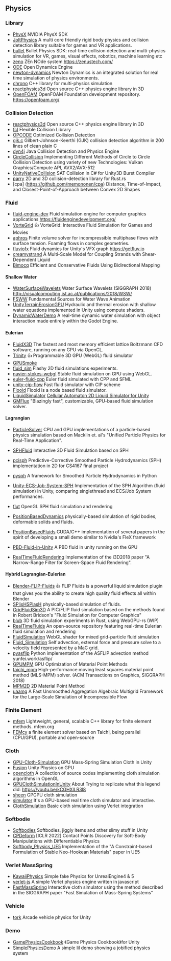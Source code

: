 ## Physics
### Library
* [PhysX](https://github.com/NVIDIA-Omniverse/PhysX) NVIDIA PhysX SDK
* [JoltPhysics](https://github.com/jrouwe/JoltPhysics) A multi core friendly rigid body physics and collision detection library suitable for games and VR applications.
* [bullet](https://github.com/bulletphysics/bullet3) Bullet Physics SDK: real-time collision detection and multi-physics simulation for VR, games, visual effects, robotics, machine learning etc
* [zeno](https://github.com/zenustech/zeno) ZEn NOde system https://zenustech.com/
* [ODE](https://www.ode.org/) Open Dynamics Engine
* [newton-dynamics](https://github.com/MADEAPPS/newton-dynamics/) Newton Dynamics is an integrated solution for real time simulation of physics environments.
* [chrono](https://github.com/projectchrono/chrono) C++ library for multi-physics simulation
* [reactphysics3d](https://github.com/DanielChappuis/reactphysics3d) Open source C++ physics engine library in 3D
* [OpenFOAM](https://github.com/OpenFOAM/OpenFOAM-dev) OpenFOAM Foundation development repository. https://openfoam.org/  

### Collision Detection
* [reactphysics3d](https://github.com/DanielChappuis/reactphysics3d) Open source C++ physics engine library in 3D
* [fcl](https://github.com/flexible-collision-library/fcl) Flexible Collision Library 
* [OPCODE](https://github.com/nitrocaster/OPCODE) Optimized Collision Detection
* [gjk.c](https://github.com/kroitor/gjk.c) Gilbert-Johnson-Keerthi (GJK) collision detection algorithm in 200 lines of clean plain C
* [dyn4j](https://github.com/wnbittle/dyn4j) Java Collision Detection and Physics Engine
* [CircleCollision](https://github.com/Erfan-Ahmadi/CircleCollision) Implementing Different Methods of Circle to Circle Collision Detection using variety of new Technologies: Vulkan Graphics/Compute API, AVX2/AVX-512
* [UnityNativeCollision](https://github.com/jeffvella/UnityNativeCollision) SAT Collision in C# for Unity3D Burst Compiler
* [parry](https://github.com/dimforge/parry) 2D and 3D collision-detection library for Rust.rs
* [cpa] (https://github.com/memononen/cpa) Distance, Time-of-Impact, and Closest-Point-of-Approach between Convex 2D Shapes

### Fluid
* [fluid-engine-dev](https://github.com/doyubkim/fluid-engine-dev)  Fluid simulation engine for computer graphics applications https://fluidenginedevelopment.org/
* [VorteGrid](https://github.com/mijagourlay/VorteGrid) :thumbsup:  VorteGrid: Interactive Fluid Simulation for Games and Movies
* [aphros](https://github.com/cselab/aphros) Finite volume solver for incompressible multiphase flows with surface tension. Foaming flows in complex geometries.
* [fluviofx](https://github.com/fluviofx/fluviofx) Fluid dynamics for Unity's VFX graph https://getfluv.io
* [creamystrand](https://github.com/nepluno/creamystrand) A Multi-Scale Model for Coupling Strands with Shear-Dependent Liquid
* [Bimocq](https://github.com/ziyinq/Bimocq) Efficient and Conservative Fluids Using Bidirectional Mapping

#### Shallow Water

* [WaterSurfaceWavelets](https://github.com/lecopivo/WaterSurfaceWavelets) Water Surface Wavelets (SIGGRAPH 2018) http://visualcomputing.ist.ac.at/publications/2018/WSW/
* [FSWW](https://github.com/schreckc/FSWW) Fundamental Sources for Water Wave Animation
* [UnityTerrainErosionGPU](https://github.com/bshishov/UnityTerrainErosionGPU) Hydraulic and thermal erosion with shallow water equations implemented in Unity using compute shaders.
* [DynamicWaterDemo](https://github.com/CaptainProton42/DynamicWaterDemo) A real-time dynamic water simulation with object interaction made entirely within the Godot Engine.

#### Eulerian
* [FluidX3D](https://github.com/ProjectPhysX/FluidX3D) The fastest and most memory efficient lattice Boltzmann CFD software, running on any GPU via OpenCL.
* [Trinity](https://github.com/portsmouth/Trinity) :thumbsup:  Programmable 3D GPU (WebGL) fluid simulator
* [GPUSmoke](https://github.com/michal1000w/GPUSmoke)
* [fluid_sim](https://github.com/Erkaman/fluid_sim) Flashy 2D fluid simulations experiments.
* [navier-stokes-webgl](https://github.com/piellardj/navier-stokes-webgl) Stable fluid simulation on GPU using WebGL.
* [euler-fluid-cpp](https://github.com/Driema/euler-fluid-cpp) Euler fluid simulated with CPP and SFML
* [unity-cip-flow](https://github.com/komietty/unity-cip-flow) Fast fluid simulator with CIP scheme
* [Flooid](https://github.com/CedricGuillemet/Flooid) Flooid is a node based fluid simulator.
* [LiquidSimulator](https://github.com/jongallant/LiquidSimulator)  [Cellular Automaton 2D Liquid Simulator for Unity](http://www.jgallant.com/2d-liquid-simulator-with-cellular-automaton-in-unity/)
* [GMFlux](https://github.com/Fanatrick/GMFlux) "Blazingly fast", customizable, GPU-based fluid simulation solver.

#### Lagrangian
* [ParticleSolver](https://github.com/ebirenbaum/ParticleSolver) CPU and GPU implementations of a particle-based physics simulation based on Macklin et. al's "Unified Particle Physics for Real-Time Application".
* [SPHFluid](https://github.com/MangoSister/SPHFluid) Interactive 3D Fluid Simulation based on SPH
* [pcisph](https://github.com/cerrno/pcisph) Predictive-Corrective Smoothed Particle Hydrodynamics (SPH) implementation in 2D for CS4167 final project
* [pysph](https://github.com/pypr/pysph) A framework for Smoothed Particle Hydrodynamics in Python
* [Unity-ECS-Job-System-SPH](https://github.com/leonardo-montes/Unity-ECS-Job-System-SPH) Implementation of the SPH Algorithm (fluid simulation) in Unity, comparing singlethread and ECS/Job System performances.
* [flut](https://github.com/pablode/flut) OpenGL SPH fluid simulation and rendering

* [PositionBasedDynamics](https://github.com/InteractiveComputerGraphics/PositionBasedDynamics) physically-based simulation of rigid bodies, deformable solids and fluids.
* [PositionBasedFluids](https://github.com/JAGJ10/PositionBasedFluids) CUDA/C++ implementation of several papers in the spirit of developing a small demo similar to Nvidia's FleX framework
* [PBD-Fluid-in-Unity](https://github.com/Scrawk/PBD-Fluid-in-Unity) A PBD fluid in unity running on the GPU
* [RealTimeFluidRendering](https://github.com/ttnghia/RealTimeFluidRendering) Implementation of the i3D2018 paper "A Narrow-Range Filter for Screen-Space Fluid Rendering". 

#### Hybrid Lagrangian-Eulerian
* [Blender-FLIP-Fluids](https://github.com/rlguy/Blender-FLIP-Fluids) :thumbsup:  FLIP Fluids is a powerful liquid simulation plugin that gives you the ability to create high quality fluid effects all within Blender
* [SPlisHSPlasH](https://github.com/InteractiveComputerGraphics/SPlisHSPlasH) physically-based simulation of fluids.
* [GridFluidSim3D](https://github.com/rlguy/GridFluidSim3D) A PIC/FLIP fluid simulation based on the methods found in Robert Bridson's "Fluid Simulation for Computer Graphics"
* [blub](https://github.com/Wumpf/blub) 3D fluid simulation experiments in Rust, using WebGPU-rs (WIP)
* [RealTimeFluids](https://github.com/IshanRanade/RealTimeFluids) An open-source repository featuring real-time Eulerian fluid simulation and rendering 
* [FluidSimulation](https://github.com/amandaghassaei/FluidSimulation) WebGL shader for mixed grid-particle fluid simulation
* [Fluid_Simulation](https://github.com/kbladin/Fluid_Simulation) Self advection, external force and pressure solve to a velocity field represented by a MaC grid.
* [pyasflip](https://github.com/nepluno/pyasflip) Python implementation of the ASFLIP advection method yunfei.work/asflip/
* [GPUMPM](https://github.com/kuiwuchn/GPUMPM) GPU Optimization of Material Point Methods
* [taichi_mpm](https://github.com/yuanming-hu/taichi_mpm) High-performance moving least squares material point method (MLS-MPM) solver. (ACM Transactions on Graphics, SIGGRAPH 2018)
* [MPM2D](https://github.com/Elias-Gu/MPM2D) 2D Material Point Method
* [uaamg](https://github.com/kaust-csg-uaamg/uaamg) A Fast Unsmoothed Aggregation Algebraic Multigrid Framework for the Large-Scale Simulation of Incompressible Flow

### Finite Element
* [mfem](https://github.com/mfem/mfem) Lightweight, general, scalable C++ library for finite element methods.  mfem.org  
* [FEMcy](https://github.com/mo-hanxuan/FEMcy) a finite element solver based on Taichi, being parallel (CPU/GPU), portable and open-source

### Cloth
* [GPU-Cloth-Simulation](https://github.com/JUSTIVE/GPU-Cloth-Simulation)  GPU Mass-Spring Simulation Cloth in Unity
* [Fusion](https://github.com/Ninjajie/Fusion) Unity Physics on GPU
* [opencloth](https://github.com/mmmovania/opencloth) A collection of source codes implementing cloth simulation algorithms in OpenGL 
* [GPUClothSimulationInUnity](https://github.com/voxell-tech/GPUClothSimulationInUnity) About Trying to replicate what this legend did: https://youtu.be/kCGHXlLR3l8
* [sheen](https://github.com/sciecode/sheen) GPGPU cloth simulation
* [simulator](https://github.com/sutongkui/simulator) It's a GPU-based real time cloth simulator and interactive.
* [ClothSimulation](https://github.com/johnBuffer/ClothSimulation) Basic cloth simulation using Verlet integration

### Softbodie
* [Softbodies](https://github.com/Ideefixze/Softbodies) Softbodies, jiggly items and other slimy stuff in Unity
* [CPDeform](https://github.com/lester0866/CPDeform) [ICLR 2022] Contact Points Discovery for Soft-Body Manipulations with Differentiable Physics
* [Softbody_Physics_UE5](https://github.com/asaia/Softbody_Physics_UE5) Implementation of the "A Constraint-based Formulation of Stable Neo-Hookean Materials" paper in UE5

### Verlet MassSpring
* [KawaiiPhysics](https://github.com/pafuhana1213/KawaiiPhysics) Simple fake Physics for UnrealEngine4 & 5
* [verlet-js](https://github.com/subprotocol/verlet-js) A simple Verlet physics engine written in javascript
* [FastMassSpring](https://github.com/sam007961/FastMassSpring) Interactive cloth simulator using the method described in the SIGGRAPH paper "Fast Simulation of Mass-Spring Systems"

### Vehicle
* [tork](https://github.com/adrenak/tork) Arcade vehicle physics for Unity

### Demo
* [GamePhysicsCookbook](https://github.com/gszauer/GamePhysicsCookbook) 《Game Physics Cookbook》for Unity
* [SimplePhysicsDemo](https://github.com/LotteMakesStuff/SimplePhysicsDemo) A simple lil demo showing a jobified physics system
